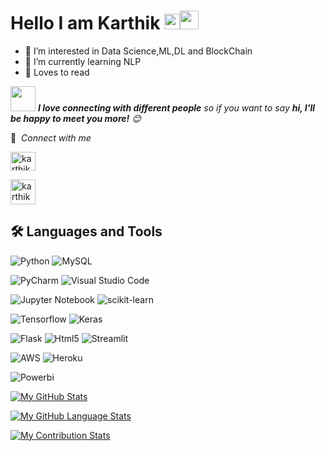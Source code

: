 # Hello I am Karthik  <img src="https://media.giphy.com/media/hvRJCLFzcasrR4ia7z/giphy.gif" width="25px"><img src="https://img.icons8.com/color/96/000000/smiling.png" width="30px">
- 👀 I’m interested in Data Science,ML,DL and BlockChain
- 🌱 I’m currently learning NLP
- 💞️ Loves to read



<img src="https://media.giphy.com/media/LnQjpWaON8nhr21vNW/giphy.gif" width="40"> <em><b>I love connecting with different people</b> so if you want to say <b>hi, I'll be happy to meet you more!</b> :blush:</em>

🔗 &nbsp;*Connect with me*
  <p align="left">
<a href="www.linkedin.com/in/karthik-k-k-720824152" target="blank"><img align="center" src="https://raw.githubusercontent.com/rahuldkjain/github-profile-readme-generator/master/src/images/icons/Social/linked-in-alt.svg" alt="karthik k k" height="30" width="40" /></a>

<a href="www.linkedin.com/in/karthik-k-k-720824152" target="blank"><img align="center" src="https://img.icons8.com/color/96/000000/gmail-new.png" alt="karthik k k" height="40" width="40"/></a>
<h2> 🛠️ Languages and Tools </h2>


![Python](https://img.shields.io/badge/python-3670A0?style=for-the-badge&logo=python&logoColor=ffdd54)          ![MySQL](https://img.shields.io/badge/mysql-%2300f.svg?style=for-the-badge&logo=mysql&logoColor=white)

 ![PyCharm](https://img.shields.io/badge/pycharm-143?style=for-the-badge&logo=pycharm&logoColor=black&color=black&labelColor=green)          ![Visual Studio Code](https://img.shields.io/badge/Visual%20Studio%20Code-0078d7.svg?style=for-the-badge&logo=visual-studio-code&logoColor=white)
        
![Jupyter Notebook](https://img.shields.io/badge/jupyter-%23FA0F00.svg?style=for-the-badge&logo=jupyter&logoColor=white)          ![scikit-learn](https://img.shields.io/badge/scikit--learn-%23F7931E.svg?style=for-the-badge&logo=scikit-learn&logoColor=white)

![Tensorflow](https://img.shields.io/badge/TensorFlow-FF6F00?style=for-the-badge&logo=TensorFlow&logoColor=white)         ![Keras](https://img.shields.io/badge/Keras-%23D00000.svg?style=for-the-badge&logo=Keras&logoColor=white)

![Flask](https://img.shields.io/badge/flask-%23000.svg?style=for-the-badge&logo=flask&logoColor=white)          ![Html5](https://img.shields.io/badge/HTML5-E34F26?style=for-the-badge&logo=html5&logoColor=white)          ![Streamlit](https://img.shields.io/badge/Streamlit-FF4B4B?style=for-the-badge&logo=Streamlit&logoColor=white)
  
![AWS](https://img.shields.io/badge/AWS-%23FF9900.svg?style=for-the-badge&logo=amazon-aws&logoColor=white)          ![Heroku](https://img.shields.io/badge/heroku-%23430098.svg?style=for-the-badge&logo=heroku&logoColor=white)

![Powerbi](https://img.shields.io/badge/PowerBI-F2C811?style=for-the-badge&logo=Power%20BI&logoColor=white)
       
[![My GitHub Stats](https://github-readme-stats.vercel.app/api/?username=xx-CRAZINESS-xx&count_private=true&theme=react&showicons=true)]()

[![My GitHub Language Stats](https://github-readme-stats.vercel.app/api/top-langs/?username=xx-CRAZINESS-xx&langs_count=5&theme=react)]()

[![My Contribution Stats](https://github-contribution-stats.vercel.app/api/?username=xx-CRAZINESS-xx)](https://github.com/xx-CRAZINESS-xx/github-contribution-stats/)







